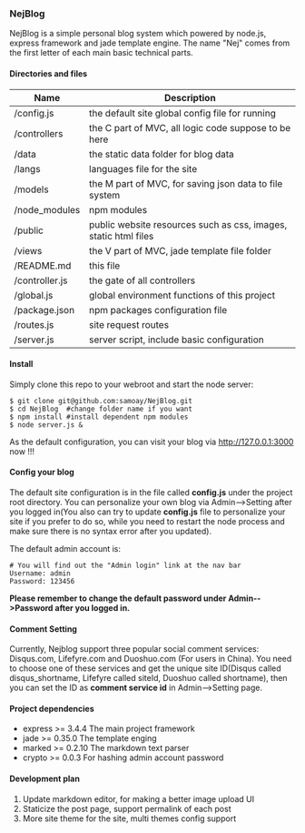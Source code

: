 ### NejBlog

NejBlog is a simple personal blog system which powered by node.js, express framework and jade template engine. The name "Nej" comes from the first letter of each main basic technical parts.

#### Directories and files

| Name           | Description                                                                    |
|------------    | ------------------------------------------------------------------------------ | 
| /config.js     | the default site global config file for running                                |
| /controllers   | the C part of MVC, all logic code suppose to be here                           |
| /data          | the static data folder for blog data                                           |
| /langs         | languages file for the site                                                    |
| /models        | the M part of MVC, for saving json data to file system                         |
| /node_modules  | npm modules                                                                    |
| /public        | public website resources such as css, images, static html files                |
| /views         | the V part of MVC, jade template file folder                                   |
| /README.md     | this file                                                                      |
| /controller.js | the gate of all controllers                                                    |
| /global.js     | global environment functions of this project                                   |
| /package.json  | npm packages configuration file                                                |
| /routes.js     | site request routes                                                            |
| /server.js     | server script, include basic configuration                                     |

#### Install

Simply clone this repo to your webroot and start the node server:

```
$ git clone git@github.com:samoay/NejBlog.git
$ cd NejBlog  #change folder name if you want
$ npm install #install dependent npm modules
$ node server.js &
```

As the default configuration, you can visit your blog via http://127.0.0.1:3000 now !!! 
    
#### Config your blog

The default site configuration is in the file called **config.js** under the project root directory. You can personalize your own blog via Admin-->Setting after you logged in(You also can try to update **config.js** file to personalize your site if you prefer to do so, while you need to restart the node process and make sure there is no syntax error after you updated). 

The default admin account is:

    # You will find out the "Admin login" link at the nav bar
    Username: admin
    Password: 123456

**Please remember to change the default password under Admin-->Password after you logged in.**

#### Comment Setting

Currently, Nejblog support three popular social comment services: Disqus.com, Lifefyre.com and Duoshuo.com (For users in China). You need to choose one of these services and get the unique site ID(Disqus called disqus_shortname, Lifefyre called siteId, Duoshuo called shortname), then you can set the ID as **comment service id** in Admin-->Setting page.

#### Project dependencies

- express >= 3.4.4  The main project framework
- jade >= 0.35.0  The template enging
- marked >= 0.2.10  The markdown text parser
- crypto >= 0.0.3  For hashing admin account password

#### Development plan

1. Update markdown editor, for making a better image upload UI
2. Staticize the post page, support permalink of each post
3. More site theme for the site, multi themes config support


